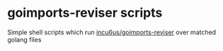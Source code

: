 # goimports-reviser scripts

Simple shell scripts which run [incu6us/goimports-reviser]([https://link](https://github.com/incu6us/goimports-reviser)) over matched golang files
